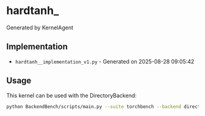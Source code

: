 # hardtanh_

Generated by KernelAgent

## Implementation

- `hardtanh__implementation_v1.py` - Generated on 2025-08-28 09:05:42

## Usage

This kernel can be used with the DirectoryBackend:
```bash
python BackendBench/scripts/main.py --suite torchbench --backend directory --ops hardtanh_
```
